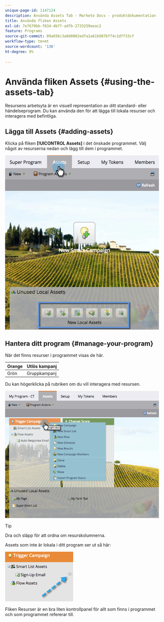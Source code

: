 ```yaml
---
unique-page-id: 1147124
description: Använda Assets Tab - Marketo Docs - produktdokumentation
title: Använda fliken Assets
exl-id: 7e7679bb-f83d-4b7f-adfb-2733259eeac2
feature: Programs
source-git-commit: 09a656c3a0d0002edfa1a61b987bff4c1dff33cf
workflow-type: tm+mt
source-wordcount: '136'
ht-degree: 0%

---
```


# Använda fliken Assets {#using-the-assets-tab}

Resursens arbetsyta är en visuell representation av ditt standard- eller händelseprogram. Du kan använda den för att lägga till lokala resurser och interagera med befintliga.

## Lägga till Assets {#adding-assets}

Klicka på fliken **[!UICONTROL Assets]** i det önskade programmet. Välj något av resurserna nedan och lägg till dem i programmet.

![](assets/programassets.png)

## Hantera ditt program  {#manage-your-program}

När det finns resurser i programmet visas de här.

| Orange | Utlös kampanj |
|---|---|
| Grön | Gruppkampanj |

Du kan högerklicka på rubriken om du vill interagera med resursen.

![](assets/assetsprefilled.png)

>[!TIP]
>
>Dra och släpp för att ordna om resurskolumnerna.

Assets som inte är lokala i ditt program ser ut så här:

![](assets/image2014-9-18-16-3a30-3a33.png)

Fliken Resurser är en bra liten kontrollpanel för allt som finns i programmet och som programmet refererar till.
